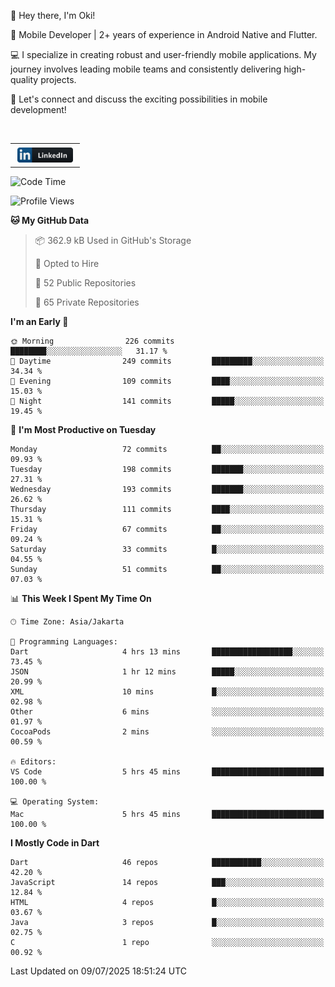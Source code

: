 <p>
 👋 Hey there, I'm Oki!

🚀 Mobile Developer | 2+ years of experience in Android Native and Flutter.

💻 I specialize in creating robust and user-friendly mobile applications. My journey involves leading mobile teams and consistently delivering high-quality projects.

🔗 Let's connect and discuss the exciting possibilities in mobile development!

<br>

<table style="border:none; border-collapse:collapse; cellspacing:0; cellpadding:0">
    <tr>
        <td>
           <a href="https://www.linkedin.com/in/oki-6ba305173/" target="_blank">
              <img src="https://github.com/inisialkey/inisialkey/blob/main/assets/linkedin.svg" alt="LinkedIn" style="vertical-align:top; margin:4px" height=24>
          </a>
        </td>
    </tr>
</table>

<!-- <br>

<!--START_SECTION:waka-->
![Code Time](http://img.shields.io/badge/Code%20Time-1%2C318%20hrs%2043%20mins-blue)

![Profile Views](http://img.shields.io/badge/Profile%20Views-0-blue)

**🐱 My GitHub Data** 

> 📦 362.9 kB Used in GitHub's Storage 
 > 
> 💼 Opted to Hire
 > 
> 📜 52 Public Repositories 
 > 
> 🔑 65 Private Repositories 
 > 
**I'm an Early 🐤** 

```text
🌞 Morning                226 commits         ████████░░░░░░░░░░░░░░░░░   31.17 % 
🌆 Daytime                249 commits         █████████░░░░░░░░░░░░░░░░   34.34 % 
🌃 Evening                109 commits         ████░░░░░░░░░░░░░░░░░░░░░   15.03 % 
🌙 Night                  141 commits         █████░░░░░░░░░░░░░░░░░░░░   19.45 % 
```
📅 **I'm Most Productive on Tuesday** 

```text
Monday                   72 commits          ██░░░░░░░░░░░░░░░░░░░░░░░   09.93 % 
Tuesday                  198 commits         ███████░░░░░░░░░░░░░░░░░░   27.31 % 
Wednesday                193 commits         ███████░░░░░░░░░░░░░░░░░░   26.62 % 
Thursday                 111 commits         ████░░░░░░░░░░░░░░░░░░░░░   15.31 % 
Friday                   67 commits          ██░░░░░░░░░░░░░░░░░░░░░░░   09.24 % 
Saturday                 33 commits          █░░░░░░░░░░░░░░░░░░░░░░░░   04.55 % 
Sunday                   51 commits          ██░░░░░░░░░░░░░░░░░░░░░░░   07.03 % 
```


📊 **This Week I Spent My Time On** 

```text
🕑︎ Time Zone: Asia/Jakarta

💬 Programming Languages: 
Dart                     4 hrs 13 mins       ██████████████████░░░░░░░   73.45 % 
JSON                     1 hr 12 mins        █████░░░░░░░░░░░░░░░░░░░░   20.99 % 
XML                      10 mins             █░░░░░░░░░░░░░░░░░░░░░░░░   02.98 % 
Other                    6 mins              ░░░░░░░░░░░░░░░░░░░░░░░░░   01.97 % 
CocoaPods                2 mins              ░░░░░░░░░░░░░░░░░░░░░░░░░   00.59 % 

🔥 Editors: 
VS Code                  5 hrs 45 mins       █████████████████████████   100.00 % 

💻 Operating System: 
Mac                      5 hrs 45 mins       █████████████████████████   100.00 % 
```

**I Mostly Code in Dart** 

```text
Dart                     46 repos            ███████████░░░░░░░░░░░░░░   42.20 % 
JavaScript               14 repos            ███░░░░░░░░░░░░░░░░░░░░░░   12.84 % 
HTML                     4 repos             █░░░░░░░░░░░░░░░░░░░░░░░░   03.67 % 
Java                     3 repos             █░░░░░░░░░░░░░░░░░░░░░░░░   02.75 % 
C                        1 repo              ░░░░░░░░░░░░░░░░░░░░░░░░░   00.92 % 
```




 Last Updated on 09/07/2025 18:51:24 UTC
<!--END_SECTION:waka-->
